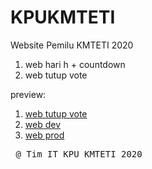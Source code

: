 <h1> KPUKMTETI </h1>

Website Pemilu KMTETI 2020
1. web hari h + countdown
2. web tutup vote

preview: 
1. <a href="https://jovianreynaldo.github.io/KPUKMTETI/close"> web tutup vote </a>
2. <a href="https://jovianreynaldo.github.io/KPUKMTETI/dev"> web dev </a>
3. <a href="https://jovianreynaldo.github.io/KPUKMTETI/prod"> web prod </a>



<pre> @ Tim IT KPU KMTETI 2020</pre>
